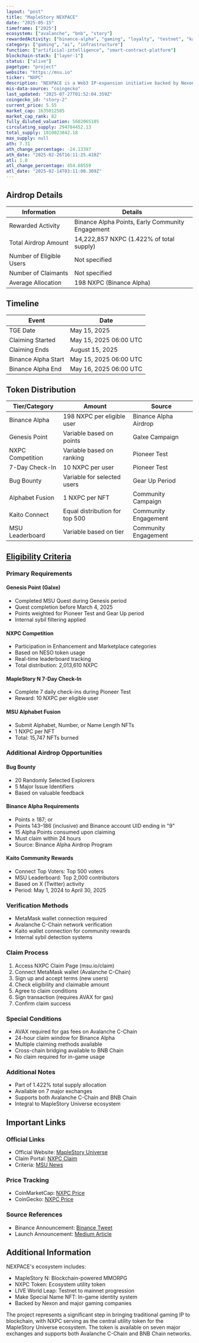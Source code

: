 ```yaml
---
layout: "post"
title: "MapleStory NEXPACE"
date: "2025-05-15"
timeframe: ["2025"]
ecosystem: ["avalanche", "bnb", "story"]
rewardedActivity: ["binance-alpha", "gaming", "loyalty", "testnet", "kaito"]
category: ["gaming", "ai", "infrastructure"]
function: ["artificial-intelligence", "smart-contract-platform"]
blockchain-stack: ["layer-1"]
status: ["alive"]
pagetype: "project"
website: "https://msu.io"
ticker: "NXPC"
description: "NEXPACE is a Web3 IP-expansion initiative backed by Nexon, featuring the NXPC token as an integral part of the MapleStory Universe (MSU) ecosystem, bringing the iconic 23-year-old gaming IP to blockchain."
mis-data-source: "coingecko"
last_updated: "2025-07-27T01:52:04.359Z"
coingecko_id: "story-2"
current_price: 5.55
market_cap: 1635012585
market_cap_rank: 82
fully_diluted_valuation: 5602065105
circulating_supply: 294784452.13
total_supply: 1010023842.18
max_supply: null
ath: 7.31
ath_change_percentage: -24.13397
ath_date: "2025-02-26T16:11:25.410Z"
atl: 1.0
atl_change_percentage: 454.68559
atl_date: "2025-02-14T03:11:08.309Z"
---
```


## Airdrop Details

| Information              | Details                                          |
| ------------------------ | ------------------------------------------------ |
| Rewarded Activity        | Binance Alpha Points, Early Community Engagement |
| Total Airdrop Amount     | 14,222,857 NXPC (1.422% of total supply)         |
| Number of Eligible Users | Not specified                                    |
| Number of Claimants      | Not specified                                    |
| Average Allocation       | 198 NXPC (Binance Alpha)                         |

## Timeline

| Event               | Date                   |
| ------------------- | ---------------------- |
| TGE Date            | May 15, 2025           |
| Claiming Started    | May 15, 2025 06:00 UTC |
| Claiming Ends       | August 15, 2025        |
| Binance Alpha Start | May 15, 2025 06:00 UTC |
| Binance Alpha End   | May 16, 2025 06:00 UTC |

## Token Distribution

| Tier/Category    | Amount                         | Source                |
| ---------------- | ------------------------------ | --------------------- |
| Binance Alpha    | 198 NXPC per eligible user     | Binance Alpha Airdrop |
| Genesis Point    | Variable based on points       | Galxe Campaign        |
| NXPC Competition | Variable based on ranking      | Pioneer Test          |
| 7-Day Check-In   | 10 NXPC per user               | Pioneer Test          |
| Bug Bounty       | Variable for selected users    | Gear Up Period        |
| Alphabet Fusion  | 1 NXPC per NFT                 | Community Campaign    |
| Kaito Connect    | Equal distribution for top 500 | Community Engagement  |
| MSU Leaderboard  | Variable based on tier         | Community Engagement  |

## [Eligibility Criteria](https://msu.io/news/notices/2816534)

### Primary Requirements

#### Genesis Point (Galxe)

- Completed MSU Quest during Genesis period
- Quest completion before March 4, 2025
- Points weighted for Pioneer Test and Gear Up period
- Internal sybil filtering applied

#### NXPC Competition

- Participation in Enhancement and Marketplace categories
- Based on NESO token usage
- Real-time leaderboard tracking
- Total distribution: 2,013,610 NXPC

#### MapleStory N 7-Day Check-In

- Complete 7 daily check-ins during Pioneer Test
- Reward: 10 NXPC per eligible user

#### MSU Alphabet Fusion

- Submit Alphabet, Number, or Name Length NFTs
- 1 NXPC per NFT
- Total: 15,747 NFTs burned

### Additional Airdrop Opportunities

#### Bug Bounty

- 20 Randomly Selected Explorers
- 5 Major Issue Identifiers
- Based on valuable feedback

#### Binance Alpha Requirements

- Points ≥ 187; or
- Points 143–186 (inclusive) and Binance account UID ending in "9"
- 15 Alpha Points consumed upon claiming
- Must claim within 24 hours
- Source: Binance Alpha Airdrop Program

#### Kaito Community Rewards

- Connect Top Voters: Top 500 voters
- MSU Leaderboard: Top 2,000 contributors
- Based on X (Twitter) activity
- Period: May 1, 2024 to April 30, 2025

### Verification Methods

- MetaMask wallet connection required
- Avalanche C-Chain network verification
- Kaito wallet connection for community rewards
- Internal sybil detection systems

### Claim Process

1. Access NXPC Claim Page (msu.io/claim)
2. Connect MetaMask wallet (Avalanche C-Chain)
3. Sign up and accept terms (new users)
4. Check eligibility and claimable amount
5. Agree to claim conditions
6. Sign transaction (requires AVAX for gas)
7. Confirm claim success

### Special Conditions

- AVAX required for gas fees on Avalanche C-Chain
- 24-hour claim window for Binance Alpha
- Multiple claiming methods available
- Cross-chain bridging available to BNB Chain
- No claim required for in-game usage

### Additional Notes

- Part of 1.422% total supply allocation
- Available on 7 major exchanges
- Supports both Avalanche C-Chain and BNB Chain
- Integral to MapleStory Universe ecosystem

## Important Links

### Official Links

- Official Website: [MapleStory Universe](https://msu.io)
- Claim Portal: [NXPC Claim](https://msu.io/claim)
- Criteria: [MSU News](https://msu.io/news/notices/2816534)

### Price Tracking

- CoinMarketCap: [NXPC Price](https://coinmarketcap.com/currencies/maplestory-universe/)
- CoinGecko: [NXPC Price](https://www.coingecko.com/en/coins/nexpace)

### Source References

- Binance Announcement: [Binance Tweet](https://x.com/binance/status/1922888013685850437)
- Launch Announcement: [Medium Article](https://medium.com/maplestory-universe/press-release-nexpace-launches-maplestory-n-and-nxpc-token-charting-a-new-chapter-for-6076e8af7627)

## Additional Information

NEXPACE's ecosystem includes:

- MapleStory N: Blockchain-powered MMORPG
- NXPC Token: Ecosystem utility token
- LIVE World Leap: Testnet to mainnet progression
- Make Special Name NFT: In-game identity system
- Backed by Nexon and major gaming companies

The project represents a significant step in bringing traditional gaming IP to blockchain, with NXPC serving as the central utility token for the MapleStory Universe ecosystem. The token is available on seven major exchanges and supports both Avalanche C-Chain and BNB Chain networks.